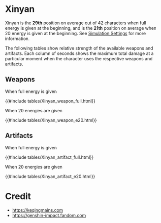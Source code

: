 # Xinyan

Xinyan is the **29th** position on average out of 42
characters when full energy is given at the beginning, and is the
**21th** position on average when 20 energy is given at the
beginning. See [Simulation Settings](./simulation_settings.md) for more
information.

The following tables show relative strength of the available weapons and
artifacts. Each column of seconds shows the maximum total damage at a
particular moment when the character uses the respective weapons and
artifacts.

## Weapons

When full energy is given

{{#include tables/Xinyan_weapon_full.html}}

When 20 energies are given

{{#include tables/Xinyan_weapon_e20.html}}

## Artifacts

When full energy is given

{{#include tables/Xinyan_artifact_full.html}}

When 20 energies are given

{{#include tables/Xinyan_artifact_e20.html}}

# Credit

- <https://keqingmains.com>
- <https://genshin-impact.fandom.com>
